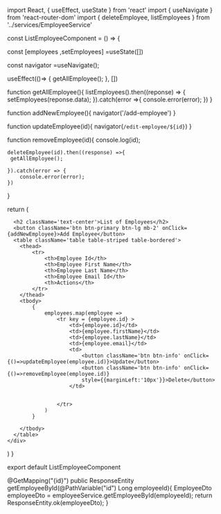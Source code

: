 import React, { useEffect, useState } from 'react'
import { useNavigate } from 'react-router-dom'
import { deleteEmployee, listEmployees } from '../services/EmployeeService'

const ListEmployeeComponent = () => {

 const [employees ,setEmployees] =useState([])

 const navigator =useNavigate();

 useEffect(()=> {
   getAllEmployee();
 }, [])

 function getAllEmployee(){
    listEmployees().then((reponse) => {
        setEmployees(reponse.data);
    }).catch(error =>{
        console.error(error);
    })
 }

    
function addNewEmployee(){
   navigator('/add-employee')
}

function updateEmployee(id){
    navigator(`/edit-employee/${id}`)
}

function removeEmployee(id){
    console.log(id);

    deleteEmployee(id).then((response) =>{
     getAllEmployee();

    }).catch(error => {
        console.error(error);
    })
}
    

  return (
    <div className='container'>
        
      <h2 className='text-center'>List of Employees</h2>
      <button className='btn btn-primary btn-lg mb-2' onClick={addNewEmployee}>Add Employee</button>
      <table className='table table-striped table-bordered'>
        <thead>
            <tr>
                <th>Employee Id</th>
                <th>Employee First Name</th>
                <th>Employee Last Name</th>
                <th>Employee Email Id</th>
                <th>Actions</th>
            </tr>
        </thead>
        <tbody>
            {
                employees.map(employee =>
                    <tr key = {employee.id} >
                        <td>{employee.id}</td>
                        <td>{employee.firstName}</td>
                        <td>{employee.lastName}</td>
                        <td>{employee.email}</td>
                        <td>
                            <button className='btn btn-info' onClick={()=>updateEmployee(employee.id)}>Update</button>
                            <button className='btn btn-info' onClick={()=>removeEmployee(employee.id)}
                            style={{marginLeft:'10px'}}>Delete</button>
                        </td>
                       
                     
                    </tr>
                )
            }
            
        </tbody>
      </table>
    </div>
  )
}

export default ListEmployeeComponent



   @GetMapping("{id}")
	    public ResponseEntity<EmployeeDto> getEmployeeById(@PathVariable("id") Long employeeId){
	    	EmployeeDto employeeDto = employeeService.getEmployeeById(employeeId);
	    	return ResponseEntity.ok(employeeDto);
	    }
	    
